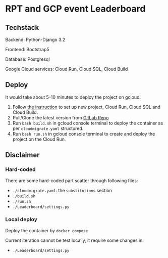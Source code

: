 # RPT and GCP event Leaderboard

## Techstack

Backend: Python-Django 3.2

Frontend: Bootstrap5

Database: Postgresql

Google Cloud services: Cloud Run, Cloud SQL, Cloud Build
## Deploy

It would take about 5-10 minutes to deploy the project on gcloud.

1. Follow [the instruction](https://cloud.google.com/python/django/run) to set up new project, Cloud Run, Cloud SQL and Cloud Build.
2. Pull/Clone the latest version from [GitLab Repo](https://gitlab.com/kangyuw/cloudrun-leaderboard)
3. Run ```bash build.sh``` in gcloud console terminal to deploy the container as per ```cloudmigrate.yaml``` structured.
4. Run ```bash run.sh``` in gcloud console terminal to create and deploy the project on the Cloud Run.

## Disclaimer

### Hard-coded

There are some hard-coded part scatter through following files:

* ```./cloudmigrate.yaml```: the ```substitutions``` section
* ```./build.sh```
* ```./run.sh```
* ```./Leaderboard/settings.py```

### Local deploy

Deploy the container by ```docker compose```

Current iteration cannot be test locally, it require some changes in:

* ```./Leaderboard/settings.py```
